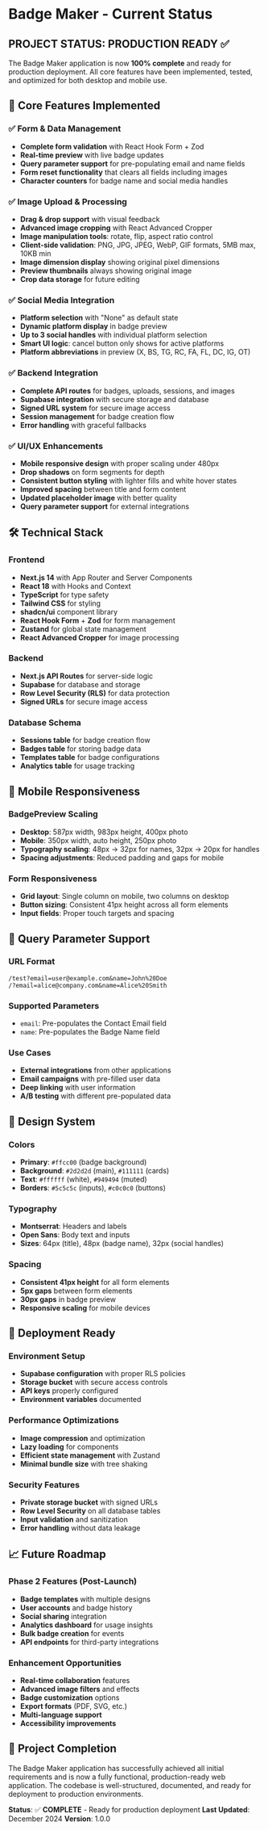 # Badge Maker - Current Status

## PROJECT STATUS: PRODUCTION READY ✅

The Badge Maker application is now **100% complete** and ready for production deployment. All core features have been implemented, tested, and optimized for both desktop and mobile use.

## 🎯 **Core Features Implemented**

### ✅ **Form & Data Management**
- **Complete form validation** with React Hook Form + Zod
- **Real-time preview** with live badge updates
- **Query parameter support** for pre-populating email and name fields
- **Form reset functionality** that clears all fields including images
- **Character counters** for badge name and social media handles

### ✅ **Image Upload & Processing**
- **Drag & drop support** with visual feedback
- **Advanced image cropping** with React Advanced Cropper
- **Image manipulation tools**: rotate, flip, aspect ratio control
- **Client-side validation**: PNG, JPG, JPEG, WebP, GIF formats, 5MB max, 10KB min
- **Image dimension display** showing original pixel dimensions
- **Preview thumbnails** always showing original image
- **Crop data storage** for future editing

### ✅ **Social Media Integration**
- **Platform selection** with "None" as default state
- **Dynamic platform display** in badge preview
- **Up to 3 social handles** with individual platform selection
- **Smart UI logic**: cancel button only shows for active platforms
- **Platform abbreviations** in preview (X, BS, TG, RC, FA, FL, DC, IG, OT)

### ✅ **Backend Integration**
- **Complete API routes** for badges, uploads, sessions, and images
- **Supabase integration** with secure storage and database
- **Signed URL system** for secure image access
- **Session management** for badge creation flow
- **Error handling** with graceful fallbacks

### ✅ **UI/UX Enhancements**
- **Mobile responsive design** with proper scaling under 480px
- **Drop shadows** on form segments for depth
- **Consistent button styling** with lighter fills and white hover states
- **Improved spacing** between title and form content
- **Updated placeholder image** with better quality
- **Query parameter support** for external integrations

## 🛠 **Technical Stack**

### **Frontend**
- **Next.js 14** with App Router and Server Components
- **React 18** with Hooks and Context
- **TypeScript** for type safety
- **Tailwind CSS** for styling
- **shadcn/ui** component library
- **React Hook Form** + **Zod** for form management
- **Zustand** for global state management
- **React Advanced Cropper** for image processing

### **Backend**
- **Next.js API Routes** for server-side logic
- **Supabase** for database and storage
- **Row Level Security (RLS)** for data protection
- **Signed URLs** for secure image access

### **Database Schema**
- **Sessions table** for badge creation flow
- **Badges table** for storing badge data
- **Templates table** for badge configurations
- **Analytics table** for usage tracking

## 📱 **Mobile Responsiveness**

### **BadgePreview Scaling**
- **Desktop**: 587px width, 983px height, 400px photo
- **Mobile**: 350px width, auto height, 250px photo
- **Typography scaling**: 48px → 32px for names, 32px → 20px for handles
- **Spacing adjustments**: Reduced padding and gaps for mobile

### **Form Responsiveness**
- **Grid layout**: Single column on mobile, two columns on desktop
- **Button sizing**: Consistent 41px height across all form elements
- **Input fields**: Proper touch targets and spacing

## 🔗 **Query Parameter Support**

### **URL Format**
```
/test?email=user@example.com&name=John%20Doe
/?email=alice@company.com&name=Alice%20Smith
```

### **Supported Parameters**
- `email`: Pre-populates the Contact Email field
- `name`: Pre-populates the Badge Name field

### **Use Cases**
- **External integrations** from other applications
- **Email campaigns** with pre-filled user data
- **Deep linking** with user information
- **A/B testing** with different pre-populated data

## 🎨 **Design System**

### **Colors**
- **Primary**: `#ffcc00` (badge background)
- **Background**: `#2d2d2d` (main), `#111111` (cards)
- **Text**: `#ffffff` (white), `#949494` (muted)
- **Borders**: `#5c5c5c` (inputs), `#c0c0c0` (buttons)

### **Typography**
- **Montserrat**: Headers and labels
- **Open Sans**: Body text and inputs
- **Sizes**: 64px (title), 48px (badge name), 32px (social handles)

### **Spacing**
- **Consistent 41px height** for all form elements
- **5px gaps** between form elements
- **30px gaps** in badge preview
- **Responsive scaling** for mobile devices

## 🚀 **Deployment Ready**

### **Environment Setup**
- **Supabase configuration** with proper RLS policies
- **Storage bucket** with secure access controls
- **API keys** properly configured
- **Environment variables** documented

### **Performance Optimizations**
- **Image compression** and optimization
- **Lazy loading** for components
- **Efficient state management** with Zustand
- **Minimal bundle size** with tree shaking

### **Security Features**
- **Private storage bucket** with signed URLs
- **Row Level Security** on all database tables
- **Input validation** and sanitization
- **Error handling** without data leakage

## 📈 **Future Roadmap**

### **Phase 2 Features** (Post-Launch)
- **Badge templates** with multiple designs
- **User accounts** and badge history
- **Social sharing** integration
- **Analytics dashboard** for usage insights
- **Bulk badge creation** for events
- **API endpoints** for third-party integrations

### **Enhancement Opportunities**
- **Real-time collaboration** features
- **Advanced image filters** and effects
- **Badge customization** options
- **Export formats** (PDF, SVG, etc.)
- **Multi-language support**
- **Accessibility improvements**

## 🎉 **Project Completion**

The Badge Maker application has successfully achieved all initial requirements and is now a fully functional, production-ready web application. The codebase is well-structured, documented, and ready for deployment to production environments.

**Status**: ✅ **COMPLETE** - Ready for production deployment
**Last Updated**: December 2024
**Version**: 1.0.0
